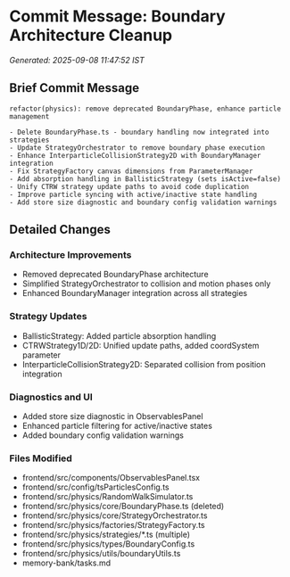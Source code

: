 # Commit Message: Boundary Architecture Cleanup

*Generated: 2025-09-08 11:47:52 IST*

## Brief Commit Message

```
refactor(physics): remove deprecated BoundaryPhase, enhance particle management

- Delete BoundaryPhase.ts - boundary handling now integrated into strategies
- Update StrategyOrchestrator to remove boundary phase execution
- Enhance InterparticleCollisionStrategy2D with BoundaryManager integration
- Fix StrategyFactory canvas dimensions from ParameterManager
- Add absorption handling in BallisticStrategy (sets isActive=false)
- Unify CTRW strategy update paths to avoid code duplication
- Improve particle syncing with active/inactive state handling
- Add store size diagnostic and boundary config validation warnings
```

## Detailed Changes

### Architecture Improvements
- Removed deprecated BoundaryPhase architecture
- Simplified StrategyOrchestrator to collision and motion phases only
- Enhanced BoundaryManager integration across all strategies

### Strategy Updates
- BallisticStrategy: Added particle absorption handling
- CTRWStrategy1D/2D: Unified update paths, added coordSystem parameter
- InterparticleCollisionStrategy2D: Separated collision from position integration

### Diagnostics and UI
- Added store size diagnostic in ObservablesPanel
- Enhanced particle filtering for active/inactive states
- Added boundary config validation warnings

### Files Modified
- frontend/src/components/ObservablesPanel.tsx
- frontend/src/config/tsParticlesConfig.ts
- frontend/src/physics/RandomWalkSimulator.ts
- frontend/src/physics/core/BoundaryPhase.ts (deleted)
- frontend/src/physics/core/StrategyOrchestrator.ts
- frontend/src/physics/factories/StrategyFactory.ts
- frontend/src/physics/strategies/*.ts (multiple)
- frontend/src/physics/types/BoundaryConfig.ts
- frontend/src/physics/utils/boundaryUtils.ts
- memory-bank/tasks.md

